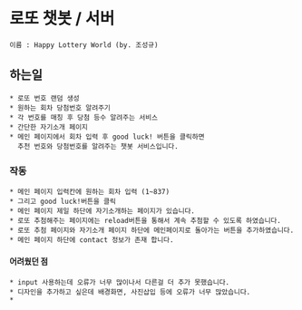 # 로또 챗봇 / 서버
    이름 : Happy Lottery World (by. 조성규)
 
## 하는일
    * 로또 번호 랜덤 생성
    * 원하는 회차 당첨번호 알려주기
    * 각 번호를 매칭 후 당첨 등수 알려주는 서비스
    * 간단한 자기소개 페이지
    * 메인 페이지에서 회차 입력 후 good luck! 버튼을 클릭하면 
      추천 번호와 당첨번호를 알려주는 챗봇 서비스입니다.

### 작동
    * 메인 페이지 입력칸에 원하는 회차 입력 (1~837)
    * 그리고 good luck!버튼을 클릭
    * 메인 페이지 제일 하단에 자기소개하는 페이지가 있습니다.
    * 로또 추첨해주는 페이지에는 reload버튼을 통해서 계속 추첨할 수 있도록 하였습니다.
    * 로또 추첨 페이지와 자기소개 페이지 하단에 메인페이지로 돌아가는 버튼을 추가하였습니다.
    * 메인 페이지 하단에 contact 정보가 존재 합니다.
    
#### 어려웠던 점
    * input 사용하는데 오류가 너무 많이나서 다른걸 더 추가 못했습니다.
    * 디자인을 추가하고 싶은데 배경화면, 사진삽입 등에 오류가 너무 많았습니다.
    * 

